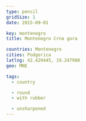 ```yaml
---
type: pencil
gridSize: 1
date: 2015-09-01

key: montenegro
title: Montenegro Crna gora

countries: Montenegro
cities: Podgorica
latlng: 42.429445, 19.247980
geo: MNE

tags:
  - country

  - round
  - with rubber

  - unsharpened
---
```


